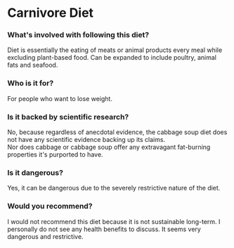 # Carnivore Diet
### What's involved with following this diet? 
Diet is essentially the eating of meats or animal products every meal while excluding plant-based food. Can be expanded to include poultry, animal fats and seafood. 
### Who is it for? 
For people who want to lose weight. 
### Is it backed by scientific research? 
No, because regardless of anecdotal evidence, the cabbage soup diet does not have any scientific evidence backing  up its claims.  
Nor does cabbage or cabbage soup offer any extravagant fat-burning properties it's purported to have.
### Is it dangerous? 
Yes, it can be dangerous due to the severely restrictive nature of the diet. 
### Would you recommend? 
I would not recommend this diet because it is not sustainable long-term. I personally do not see any health benefits to discuss. It seems very dangerous and restrictive. 